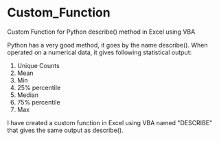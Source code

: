 # Custom_Function
Custom Function for Python describe() method in Excel using VBA

Python has a very good method, it goes by the name describe(). When operated on a numerical data, it gives following statistical output:
1. Unique Counts
2. Mean
3. Min
4. 25% percentile
5. Median
6. 75% percentile
7. Max

I have created a custom function in Excel using VBA named "DESCRIBE" that gives the same output as describe().  
